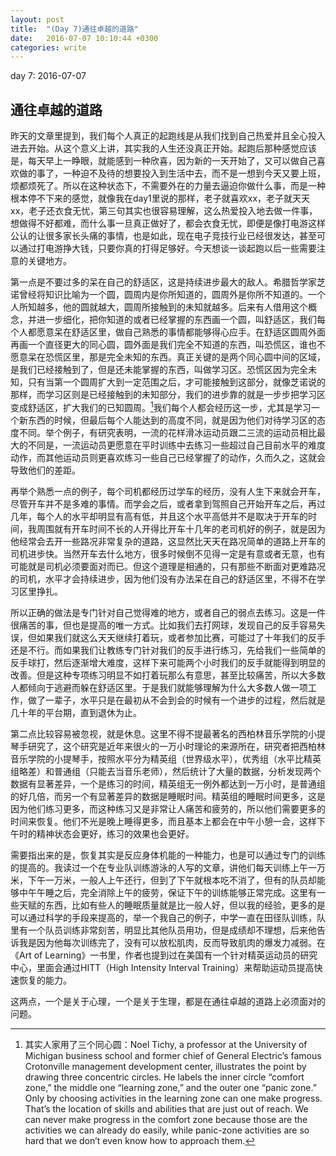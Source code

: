 ```yaml
---
layout: post
title:  "(Day 7)通往卓越的道路"
date:   2016-07-07 10:10:44 +0300
categories: write
---
```


day 7: 2016-07-07

通往卓越的道路
-

昨天的文章里提到，我们每个人真正的起跑线是从我们找到自己热爱并且全心投入进去开始。从这个意义上讲，其实我的人生还没真正开始。起跑后那种感觉应该是，每天早上一睁眼，就能感到一种欣喜，因为新的一天开始了，又可以做自己喜欢做的事了，一种迫不及待的想要投入到生活中去，而不是一想到今天又要上班，烦都烦死了。所以在这种状态下，不需要外在的力量去逼迫你做什么事，而是一种根本停不下来的感觉，就像我在day1里说的那样，老子就喜欢xx，老子就天天xx，老子还衣食无忧，第三句其实也很容易理解，这么热爱投入地去做一件事，想做得不好都难，而什么事一旦真正做好了，都会衣食无忧，即便是像打电游这样公认的让很多家长头痛的事情，也是如此，现在电子竞技行业已经很发达，甚至可以通过打电游挣大钱，只要你真的打得足够好。今天想谈一谈起跑以后一些需要注意的关键地方。

第一点是不要过多的呆在自己的舒适区，这是持续进步最大的敌人。希腊哲学家芝诺曾经将知识比喻为一个圆，圆周内是你所知道的，圆周外是你所不知道的。一个人所知越多，他的圆就越大，圆周所接触到的未知就越多。后来有人借用这个概念，并进一步细化，把你知道的或者已经掌握的东西画一个圆，叫舒适区，我们每个人都愿意呆在舒适区里，做自己熟悉的事情都能够得心应手。在舒适区圆周外面再画一个直径更大的同心圆，圆外面是我们完全不知道的东西，叫恐慌区，谁也不愿意呆在恐慌区里，那是完全未知的东西。真正关键的是两个同心圆中间的区域，是我们已经接触到了，但是还未能掌握的东西，叫做学习区。恐慌区因为完全未知，只有当第一个圆周扩大到一定范围之后，才可能接触到这部分，就像芝诺说的那样，而学习区则是已经接触到的未知部分，我们的进步靠的就是一步步把学习区变成舒适区，扩大我们的已知圆周。[^1]我们每个人都会经历这一步，尤其是学习一个新东西的时候，但最后每个人能达到的高度不同，就是因为他们对待学习区的态度不同。举个例子，有研究表明，一流的花样滑冰运动员跟二三流的运动员相比最大的不同是，一流运动员更愿意在平时训练中去练习一些超过自己目前水平的难度动作，而其他运动员则更喜欢练习一些自己已经掌握了的动作，久而久之，这就会导致他们的差距。

再举个熟悉一点的例子，每个司机都经历过学车的经历，没有人生下来就会开车，尽管开车并不是多难的事情。而学会之后，或者拿到驾照自己开始开车之后，再过几年，每个人的水平却明显有高有低，并且这个水平高低并不是取决于开车的时间，我周围就有开车时间不长的人开得比开车十几年的老司机好的例子，就是因为他经常会去开一些路况非常复杂的道路，这显然比天天在路况简单的道路上开车的司机进步快。当然开车去什么地方，很多时候倒不见得一定是有意或者无意，也有可能就是司机必须要面对而已。但这个道理是相通的，只有那些不断面对更难路况的司机，水平才会持续进步，因为他们没有办法呆在自己的舒适区里，不得不在学习区里挣扎。

所以正确的做法是专门针对自己觉得难的地方，或者自己的弱点去练习。这是一件很痛苦的事，但也是提高的唯一方式。比如我们去打网球，发现自己的反手容易失误，但如果我们就这么天天继续打着玩，或者参加比赛，可能过了十年我们的反手还是不行。而如果我们让教练专门针对我们的反手进行练习，先给我们一些简单的反手球打，然后逐渐增大难度，这样下来可能两个小时我们的反手就能得到明显的改善。但是这种专项练习明显不如打着玩那么有意思，甚至比较痛苦，所以大多数人都倾向于逃避而躲在舒适区里。于是我们就能够理解为什么大多数人做一项工作，做了一辈子，水平只是在最初从不会到会的时候有一个进步的过程，然后就是几十年的平台期，直到退休为止。

第二点比较容易被忽视，就是休息。这里不得不提最著名的西柏林音乐学院的小提琴手研究了，这个研究是近年来很火的一万小时理论的来源所在，研究者把西柏林音乐学院的小提琴手，按照水平分为精英组（世界级水平），优秀组（水平比精英组略差）和普通组（只能去当音乐老师），然后统计了大量的数据，分析发现两个数据有显著差异，一个是练习的时间，精英组无一例外都达到一万小时，是普通组的好几倍，而另一个有显著差异的数据是睡眠时间。精英组的睡眠时间更多，这是因为他们练习更多，而这种练习又是非常让人痛苦和疲劳的，所以他们需要更多的时间来恢复。他们不光是晚上睡得更多，而且基本上都会在中午小憩一会，这样下午时的精神状态会更好，练习的效果也会更好。

需要指出来的是，恢复其实是反应身体机能的一种能力，也是可以通过专门的训练的提高的。我读过一个在专业队训练游泳的人写的文章，讲他们每天训练上午一万米，下午一万米，一般人上午还行，但到了下午就根本吃不消了，但有的队员却能够中午午睡之后，完全消除上午的疲劳，保证下午的训练能够正常完成。这里有一些天赋的东西，比如有些人的睡眠质量就是比一般人好，但以我的经验，更多的是可以通过科学的手段来提高的，举一个我自己的例子，中学一直在田径队训练，队里有一个队员训练非常刻苦，明显比其他队员用功，但是成绩却不理想，后来他告诉我是因为他每次训练完了，没有可以放松肌肉，反而导致肌肉的爆发力减弱。在《Art of Learning》一书里，作者也提到过在美国有一个针对精英运动员的研究中心，里面会通过HITT（High Intensity Interval Training）来帮助运动员提高快速恢复的能力。

这两点，一个是关于心理，一个是关于生理，都是在通往卓越的道路上必须面对的问题。




[^1]: 其实人家用了三个同心圆：Noel Tichy, a professor at the University of Michigan business school and former chief of General Electric’s famous Crotonville management development center, illustrates the point by drawing three concentric circles. He labels the inner circle “comfort zone,” the middle one “learning zone,” and the outer one “panic zone.” Only by choosing activities in the learning zone can one make progress. That’s the location of skills and abilities that are just out of reach. We can never make progress in the comfort zone because those are the activities we can already do easily, while panic-zone activities are so hard that we don’t even know how to approach them.
